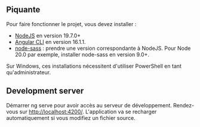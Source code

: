 ## Piquante

Pour faire fonctionner le projet, vous devez installer :

- [NodeJS](https://nodejs.org/en/download/) en version 19.7.0+
- [Angular CLI](https://github.com/angular/angular-cli) en version 16.1.1.
- [node-sass](https://www.npmjs.com/package/node-sass) : prendre une version correspondante à NodeJS. Pour Node 20.0 par exemple, installer node-sass en version 9.0+.

Sur Windows, ces installations nécessitent d'utiliser PowerShell en tant qu'administrateur.

## Development server

Démarrer ng serve pour avoir accès au serveur de développement. Rendez-vous sur <http://localhost:4200/>. L'application va se recharger automatiquement si vous modifiez un fichier source.
